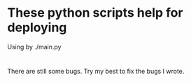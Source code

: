 # These python scripts help for deploying
Using by ./main.py
# 
There are still some bugs. Try my best to fix the bugs I wrote.
